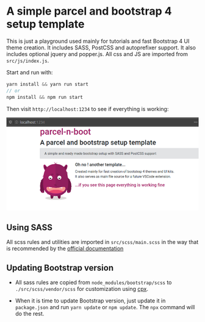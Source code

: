 # A simple parcel and bootstrap 4 setup template

This is just a playground used mainly for tutorials and fast Bootstrap 4
UI theme creation. It includes SASS, PostCSS and autoprefixer support.
It also includes optional jquery and popper.js. All css and JS are imported
from `src/js/index.js`.

Start and run with:

```js
yarn install && yarn run start
// or
npm install && npm run start
```

Then visit `http://localhost:1234` to see if everything is working:

![](src/img/intro.png)

## Using SASS

All scss rules and utilities are imported in `src/scss/main.scss` in the way
that is recommended by the [official documentation](https://getbootstrap.com/docs/4.4/getting-started/theming)

## Updating Bootstrap version

- All sass rules are copied from `node_modules/bootstrap/scss`
  to `./src/scss/vendor/scss` for customization using [cpx](https://www.npmjs.com/package/cpx).

- When it is time to update Bootstrap version, just update it in `package.json`
  and run `yarn update` or `npm update`. The `npx` command will do the rest.
